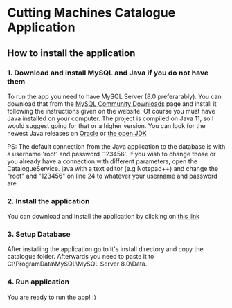 # Cutting Machines Catalogue Application

## How to install the application

### 1. Download and install MySQL and Java if you do not have them
  To run the app you need to have MySQL Server (8.0 preferarably). You can download that from the [MySQL Community Downloads](https://dev.mysql.com/downloads/) page and install it following the instructions given on the website. Of course you must have Java installed on your computer. The project is compiled on Java 11, so I would suggest going for that or a higher version. You can look for the newest Java releases on [Oracle](https://www.oracle.com/technetwork/java/javase/downloads/index.html) or [the open JDK](https://openjdk.java.net/install/)
  
  PS: The default connection from the Java application to the database is with a username 'root' and password '123456'. If you wish to change those or you already have a connection with different parameters, open the CatalogueService. java with a text editor (e.g Notepad++) and change the "root" and "123456" on line 24 to whatever your username and password are.
### 2. Install the application
  You can download and install the application by clicking on [this link](https://drive.google.com/open?id=1ZAh9NsugY9YT2rEOLhiaRYyl2rJXh-i_)
### 3. Setup Database
  After installing the application go to it's install directory and copy the catalogue folder. Afterwards you need to paste it to  C:\ProgramData\MySQL\MySQL Server 8.0\Data.
### 4. Run application
  You are ready to run the app! :) 
